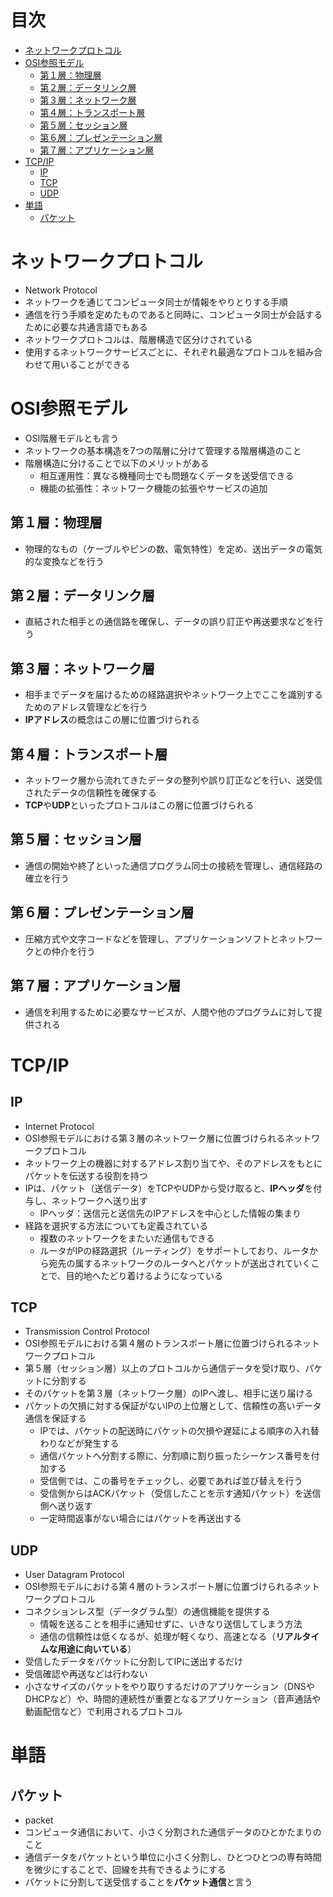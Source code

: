 # 目次

- [ネットワークプロトコル](#ネットワークプロトコル)
- [OSI参照モデル](#OSI参照モデル)
    - [第１層：物理層](#第１層物理層)
    - [第２層：データリンク層](第２層データリンク層)
    - [第３層：ネットワーク層](第３層ネットワーク層)
    - [第４層：トランスポート層](第４層トランスポート層)
    - [第５層：セッション層](第５層セッション層)
    - [第６層：プレゼンテーション層](第６層プレゼンテーション層)
    - [第７層：アプリケーション層](第７層アプリケーション層)
- [TCP/IP](#TCPIP)
    - [IP](#IP)
    - [TCP](#TCP)
    - [UDP](#UDP)
- [単語](#単語)
    - [パケット](#パケット)

# ネットワークプロトコル

- Network Protocol
- ネットワークを通じてコンピュータ同士が情報をやりとりする手順
- 通信を行う手順を定めたものであると同時に、コンピュータ同士が会話するために必要な共通言語でもある
- ネットワークプロトコルは、階層構造で区分けされている
- 使用するネットワークサービスごとに、それぞれ最適なプロトコルを組み合わせて用いることができる

# OSI参照モデル

- OSI階層モデルとも言う
- ネットワークの基本構造を7つの階層に分けて管理する階層構造のこと
- 階層構造に分けることで以下のメリットがある
    - 相互運用性：異なる機種同士でも問題なくデータを送受信できる
    - 機能の拡張性：ネットワーク機能の拡張やサービスの追加

## 第１層：物理層

- 物理的なもの（ケーブルやピンの数、電気特性）を定め、送出データの電気的な変換などを行う

## 第２層：データリンク層

- 直結された相手との通信路を確保し、データの誤り訂正や再送要求などを行う

## 第３層：ネットワーク層

- 相手までデータを届けるための経路選択やネットワーク上でここを識別するためのアドレス管理などを行う
- **IPアドレス**の概念はこの層に位置づけられる

## 第４層：トランスポート層

- ネットワーク層から流れてきたデータの整列や誤り訂正などを行い、送受信されたデータの信頼性を確保する
- **TCP**や**UDP**といったプロトコルはこの層に位置づけられる

## 第５層：セッション層

- 通信の開始や終了といった通信プログラム同士の接続を管理し、通信経路の確立を行う

## 第６層：プレゼンテーション層

- 圧縮方式や文字コードなどを管理し、アプリケーションソフトとネットワークとの仲介を行う

## 第７層：アプリケーション層

- 通信を利用するために必要なサービスが、人間や他のプログラムに対して提供される

# TCP/IP

## IP

- Internet Protocol
- OSI参照モデルにおける第３層のネットワーク層に位置づけられるネットワークプロトコル
- ネットワーク上の機器に対するアドレス割り当てや、そのアドレスをもとにパケットを伝送する役割を持つ
- IPは、パケット（送信データ）をTCPやUDPから受け取ると、**IPヘッダ**を付与し、ネットワークへ送り出す
    - IPヘッダ：送信元と送信先のIPアドレスを中心とした情報の集まり
- 経路を選択する方法についても定義されている
    - 複数のネットワークをまたいだ通信もできる
    - ルータがIPの経路選択（ルーティング）をサポートしており、ルータから宛先の属するネットワークのルータへとパケットが送出されていくことで、目的地へたどり着けるようになっている

## TCP

- Transmission Control Protocol
- OSI参照モデルにおける第４層のトランスポート層に位置づけられるネットワークプロトコル
- 第５層（セッション層）以上のプロトコルから通信データを受け取り、パケットに分割する
- そのパケットを第３層（ネットワーク層）のIPへ渡し、相手に送り届ける
- パケットの欠損に対する保証がないIPの上位層として、信頼性の髙いデータ通信を保証する
    - IPでは、パケットの配送時にパケットの欠損や遅延による順序の入れ替わりなどが発生する
    - 通信パケットへ分割する際に、分割順に割り振ったシーケンス番号を付加する
    - 受信側では、この番号をチェックし、必要であれば並び替えを行う
    - 受信側からはACKパケット（受信したことを示す通知パケット）を送信側へ送り返す
    - 一定時間返事がない場合にはパケットを再送出する

## UDP

- User Datagram Protocol
- OSI参照モデルにおける第４層のトランスポート層に位置づけられるネットワークプロトコル
- コネクションレス型（データグラム型）の通信機能を提供する
    - 情報を送ることを相手に通知せずに、いきなり送信してしまう方法
    - 通信の信頼性は低くなるが、処理が軽くなり、高速となる（**リアルタイムな用途に向いている**）
- 受信したデータをパケットに分割してIPに送出するだけ
- 受信確認や再送などは行わない
- 小さなサイズのパケットをやり取りするだけのアプリケーション（DNSやDHCPなど）や、時間的連続性が重要となるアプリケーション（音声通話や動画配信など）で利用されるプロトコル

# 単語

## パケット

- packet
- コンピュータ通信において、小さく分割された通信データのひとかたまりのこと
- 通信データをパケットという単位に小さく分割し、ひとつひとつの専有時間を微少にすることで、回線を共有できるようにする
- パケットに分割して送受信することを**パケット通信**と言う
